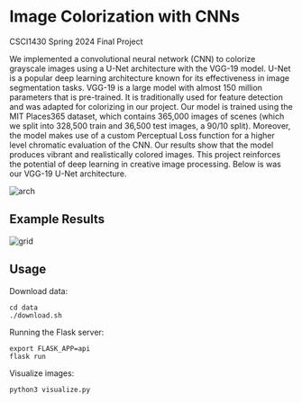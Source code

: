 # Image Colorization with CNNs 

CSCI1430 Spring 2024 Final Project

We implemented a convolutional neural network (CNN) to colorize grayscale images using a U-Net architecture with the VGG-19 model. U-Net is a popular deep learning architecture known for its effectiveness in image segmentation tasks. VGG-19 is a large model with almost 150 million parameters that is pre-trained. It is traditionally used for feature detection and was adapted for colorizing in our project. Our model is trained using the MIT Places365 dataset, which contains 365,000 images of scenes (which we split into 328,500 train and 36,500 test images, a 90/10 split). Moreover, the model makes use of a custom Perceptual Loss function for a higher level chromatic evaluation of the CNN. Our results show that the model produces vibrant and realistically colored images. This project reinforces the potential of deep learning in creative image processing. Below is was our VGG-19 U-Net architecture.

![arch](https://github.com/johnsfarrell/rgbaddies/assets/69059806/87f86600-1eb1-4200-855d-d7c7c68c1260)

## Example Results

![grid](https://github.com/johnsfarrell/rgbaddies/assets/69059806/55e7740e-7baf-4fbd-b8e0-5b9568b22565)

## Usage

Download data:

```shell
cd data
./download.sh
```

Running the Flask server:

```shell
export FLASK_APP=api
flask run
```

Visualize images:

```shell
python3 visualize.py
```
